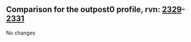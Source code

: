## Comparison for the outpost0 profile, rvn: [2329](https://github.com/PRO100KatYT/FortniteProfileRevisions/tree/main/profiles/outpost0/2329%20outpost0.json)-[2331](https://github.com/PRO100KatYT/FortniteProfileRevisions/tree/main/profiles/outpost0/2331%20outpost0.json)

No changes
